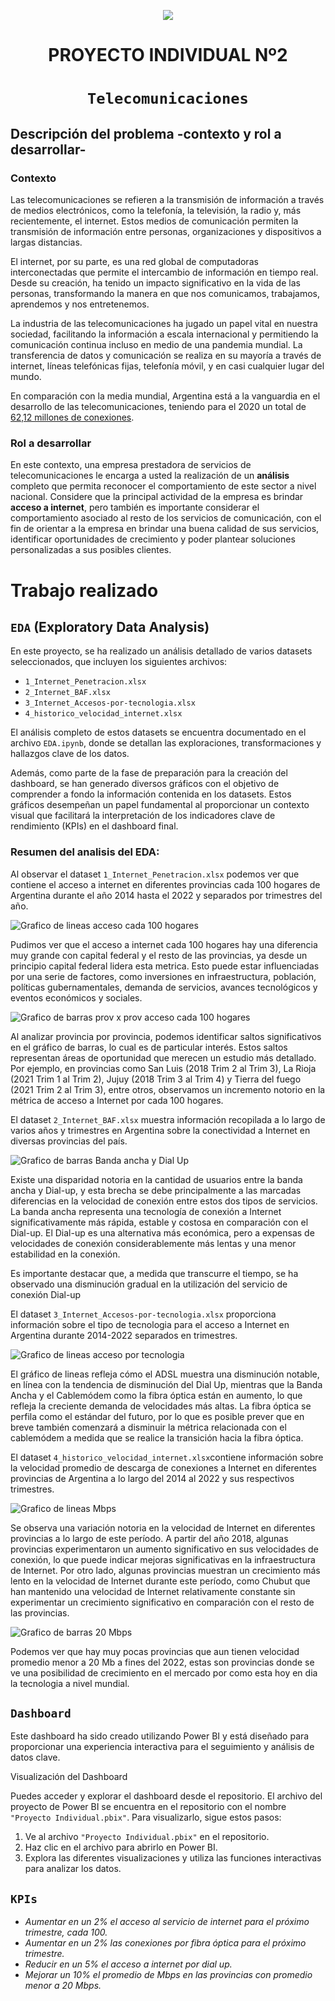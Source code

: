 <p align='center'>
<img src ="https://d31uz8lwfmyn8g.cloudfront.net/Assets/logo-henry-white-lg.png">
<p>

<h1 align='center'><b>PROYECTO INDIVIDUAL Nº2</b></h1>

# <h1 align="center">**`Telecomunicaciones`**</h1>

## **Descripción del problema -contexto y rol a desarrollar-**

### **Contexto**

Las telecomunicaciones se refieren a la transmisión de información a través de medios electrónicos, como la telefonía, la televisión, la radio y, más recientemente, el internet. Estos medios de comunicación permiten la transmisión de información entre personas, organizaciones y dispositivos a largas distancias.

El internet, por su parte, es una red global de computadoras interconectadas que permite el intercambio de información en tiempo real. Desde su creación, ha tenido un impacto significativo en la vida de las personas, transformando la manera en que nos comunicamos, trabajamos, aprendemos y nos entretenemos.

La industria de las telecomunicaciones ha jugado un papel vital en nuestra sociedad, facilitando la información a escala internacional y permitiendo la comunicación continua incluso en medio de una pandemia mundial. La transferencia de datos y comunicación se realiza en su mayoría a través de internet, líneas telefónicas fijas, telefonía móvil, y en casi cualquier lugar del mundo. 

En comparación con la media mundial, Argentina está a la vanguardia en el desarrollo de las telecomunicaciones, teniendo para el 2020 un total de [62,12 millones de conexiones](https://www.datosmundial.com/america/argentina/telecomunicacion.php). 


### **Rol a desarrollar**

En este contexto, una empresa prestadora de servicios de telecomunicaciones le encarga a usted la realización de un **análisis** completo que permita reconocer el comportamiento de este sector a nivel nacional. Considere que la principal actividad de la empresa es brindar **acceso a internet**, pero también es importante considerar el comportamiento asociado al resto de los servicios de comunicación, con el fin de orientar a la empresa en brindar una buena calidad de sus servicios, identificar oportunidades de crecimiento y poder plantear soluciones personalizadas a sus posibles clientes.

# **Trabajo realizado**

## `EDA` (Exploratory Data Analysis)

En este proyecto, se ha realizado un análisis detallado de varios datasets seleccionados, que incluyen los siguientes archivos:

- `1_Internet_Penetracion.xlsx`
- `2_Internet_BAF.xlsx`
- `3_Internet_Accesos-por-tecnologia.xlsx`
- `4_historico_velocidad_internet.xlsx`

El análisis completo de estos datasets se encuentra documentado en el archivo `EDA.ipynb`, donde se detallan las exploraciones, transformaciones y hallazgos clave de los datos.

Además, como parte de la fase de preparación para la creación del dashboard, se han generado diversos gráficos con el objetivo de comprender a fondo la información contenida en los datasets. Estos gráficos desempeñan un papel fundamental al proporcionar un contexto visual que facilitará la interpretación de los indicadores clave de rendimiento (KPIs) en el dashboard final.

### Resumen del analisis del EDA:

Al observar el dataset `1_Internet_Penetracion.xlsx` podemos ver que contiene el acceso a internet en diferentes provincias cada 100 hogares de Argentina durante el año 2014 hasta el 2022 y separados por trimestres del año. 

![Grafico de lineas acceso cada 100 hogares](img\GraficoLineas100H.png)

Pudimos ver que el acceso a internet cada 100 hogares hay una diferencia muy grande con capital federal y el resto de las provincias, ya desde un principio capital federal lidera esta metrica. Esto puede estar influenciadas por una serie de factores, como inversiones en infraestructura, población, políticas gubernamentales, demanda de servicios, avances tecnológicos y eventos económicos y sociales.

![Grafico de barras prov x prov acceso cada 100 hogares](img\provinciaXprovincia100H.png)

Al analizar provincia por provincia, podemos identificar saltos significativos en el gráfico de barras, lo cual es de particular interés. Estos saltos representan áreas de oportunidad que merecen un estudio más detallado. Por ejemplo, en provincias como San Luis (2018 Trim 2 al Trim 3), La Rioja (2021 Trim 1 al Trim 2), Jujuy (2018 Trim 3 al Trim 4) y Tierra del fuego (2021 Trim 2 al Trim 3), entre otros, observamos un incremento notorio en la métrica de acceso a Internet por cada 100 hogares.

El dataset `2_Internet_BAF.xlsx` muestra información recopilada a lo largo de varios años y trimestres en Argentina sobre la conectividad a Internet en diversas provincias del país.

![Grafico de barras Banda ancha y Dial Up](img\GraficoBarrasDialUpBandaAncha.png)

Existe una disparidad notoria en la cantidad de usuarios entre la banda ancha y Dial-up, y esta brecha se debe principalmente a las marcadas diferencias en la velocidad de conexión entre estos dos tipos de servicios. La banda ancha representa una tecnología de conexión a Internet significativamente más rápida, estable y costosa en comparación con el Dial-up. El Dial-up es una alternativa más económica, pero a expensas de velocidades de conexión considerablemente más lentas y una menor estabilidad en la conexión.

Es importante destacar que, a medida que transcurre el tiempo, se ha observado una disminución gradual en la utilización del servicio de conexión Dial-up

El dataset `3_Internet_Accesos-por-tecnologia.xlsx` proporciona información sobre el tipo de tecnologia para el acceso a Internet en Argentina durante 2014-2022 separados en trimestres.

![Grafico de lineas acceso por tecnologia](img\graficoLineasAccesoXTec.png)

El gráfico de lineas refleja cómo el ADSL muestra una disminución notable, en línea con la tendencia de disminución del Dial Up, mientras que la Banda Ancha y el Cablemódem como la fibra óptica están en aumento, lo que refleja la creciente demanda de velocidades más altas.
La fibra óptica se perfila como el estándar del futuro, por lo que es posible prever que en breve también comenzará a disminuir la métrica relacionada con el cablemódem a medida que se realice la transición hacia la fibra óptica.

El dataset `4_historico_velocidad_internet.xlsx`contiene información sobre la velocidad promedio de descarga de conexiones a Internet en diferentes provincias de Argentina a lo largo del 2014 al 2022 y sus respectivos trimestres.

![Grafico de lineas Mbps](img\GraficoLineasMbps.png)

Se observa una variación notoria en la velocidad de Internet en diferentes provincias a lo largo de este período.
A partir del año 2018, algunas provincias experimentaron un aumento significativo en sus velocidades de conexión, lo que puede indicar mejoras significativas en la infraestructura de Internet.
Por otro lado, algunas provincias muestran un crecimiento más lento en la velocidad de Internet durante este período, como Chubut que han mantenido una velocidad de Internet relativamente constante sin experimentar un crecimiento significativo en comparación con el resto de las provincias.

![Grafico de barras 20 Mbps](img\MenorA20Mbps.png)

Podemos ver que hay muy pocas provincias que aun tienen velocidad promedio menor a 20 Mb a fines del 2022, estas son provincias donde se ve una posibilidad de crecimiento en el mercado por como esta hoy en dia la tecnologia a nivel mundial.

## `Dashboard`

Este dashboard ha sido creado utilizando Power BI y está diseñado para proporcionar una experiencia interactiva para el seguimiento y análisis de datos clave.

Visualización del Dashboard

Puedes acceder y explorar el dashboard desde el repositorio. El archivo del proyecto de Power BI se encuentra en el repositorio con el nombre `"Proyecto Individual.pbix"`. Para visualizarlo, sigue estos pasos:

1. Ve al archivo `"Proyecto Individual.pbix"` en el repositorio.
2. Haz clic en el archivo para abrirlo en Power BI.
3. Explora las diferentes visualizaciones y utiliza las funciones interactivas para analizar los datos.

## `KPIs`

- *Aumentar en un 2% el acceso al servicio de internet para el próximo trimestre, cada 100.*
- *Aumentar en un 2% las conexiones por fibra óptica para el próximo trimestre.*
- *Reducir en un 5% el acceso a internet por dial up.*
- *Mejorar un 10% el promedio de Mbps en las provincias con promedio menor a 20 Mbps.*

